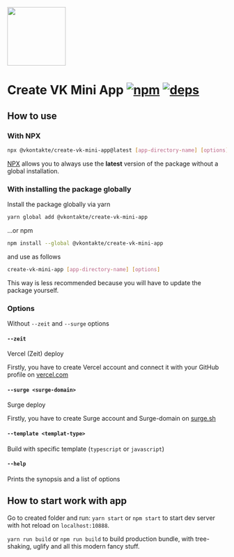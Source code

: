[<img width="134" src="https://vk.com/images/apps/mini_apps/vk_mini_apps_logo.svg">](https://vk.com/services)

# Create VK Mini App [![npm][npm]][npm-url] [![deps][deps]][deps-url]

## How to use

### With NPX

```bash
npx @vkontakte/create-vk-mini-app@latest [app-directory-name] [options]
```

[NPX](https://github.com/npm/npx) allows you to always use the **latest** version of the package without a global installation.

### With installing the package globally

Install the package globally via yarn

```bash
yarn global add @vkontakte/create-vk-mini-app
```

...or npm

```bash
npm install --global @vkontakte/create-vk-mini-app
```

and use as follows

```bash
create-vk-mini-app [app-directory-name] [options]
```

This way is less recommended because you will have to update the package yourself.

### Options

Without `--zeit` and `--surge` options

#### `--zeit`

Vercel (Zeit) deploy

Firstly, you have to create Vercel account and connect it with your GitHub profile on [vercel.com](https://vercel.com)

#### `--surge <surge-domain>`

Surge deploy

Firstly, you have to create Surge account and Surge-domain on [surge.sh](https://surge.sh)

#### `--template <templat-type>`

Build with specific template (`typescript` or `javascript`)

#### `--help`

Prints the synopsis and a list of options

## How to start work with app

Go to created folder and run:
`yarn start` or `npm start` to start dev server with hot reload on `localhost:10888`.

`yarn run build` or `npm run build` to build production bundle, with tree-shaking, uglify and all this modern fancy stuff.

[npm]: https://img.shields.io/npm/v/@vkontakte/create-vk-mini-app.svg
[npm-url]: https://npmjs.com/package/@vkontakte/create-vk-mini-app
[deps]: https://img.shields.io/david/vkcom/create-vk-mini-app.svg
[deps-url]: https://david-dm.org/vkcom/create-vk-mini-app
"# HELLO-WORLD" 
